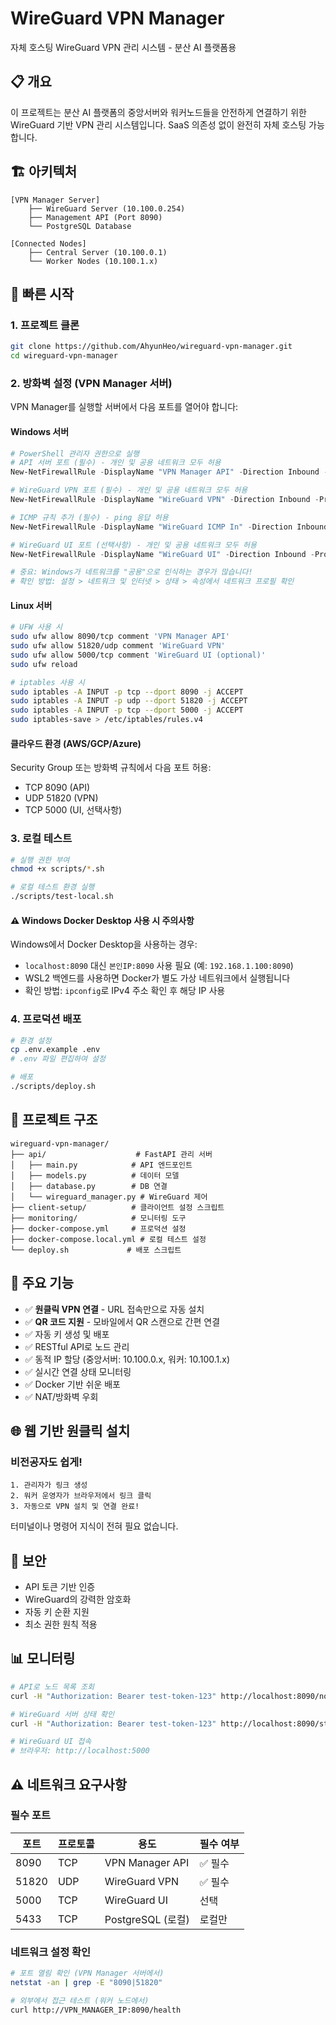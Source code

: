 # WireGuard VPN Manager

자체 호스팅 WireGuard VPN 관리 시스템 - 분산 AI 플랫폼용

## 📋 개요

이 프로젝트는 분산 AI 플랫폼의 중앙서버와 워커노드들을 안전하게 연결하기 위한 WireGuard 기반 VPN 관리 시스템입니다. SaaS 의존성 없이 완전히 자체 호스팅 가능합니다.

## 🏗️ 아키텍처

```
[VPN Manager Server]
    ├── WireGuard Server (10.100.0.254)
    ├── Management API (Port 8090)
    └── PostgreSQL Database
    
[Connected Nodes]
    ├── Central Server (10.100.0.1)
    └── Worker Nodes (10.100.1.x)
```

## 🚀 빠른 시작

### 1. 프로젝트 클론
```bash
git clone https://github.com/AhyunHeo/wireguard-vpn-manager.git
cd wireguard-vpn-manager
```

### 2. 방화벽 설정 (VPN Manager 서버)

VPN Manager를 실행할 서버에서 다음 포트를 열어야 합니다:

#### Windows 서버
```powershell
# PowerShell 관리자 권한으로 실행
# API 서버 포트 (필수) - 개인 및 공용 네트워크 모두 허용
New-NetFirewallRule -DisplayName "VPN Manager API" -Direction Inbound -Protocol TCP -LocalPort 8090 -Action Allow -Profile Any

# WireGuard VPN 포트 (필수) - 개인 및 공용 네트워크 모두 허용
New-NetFirewallRule -DisplayName "WireGuard VPN" -Direction Inbound -Protocol UDP -LocalPort 51820 -Action Allow -Profile Any

# ICMP 규칙 추가 (필수) - ping 응답 허용
New-NetFirewallRule -DisplayName "WireGuard ICMP In" -Direction Inbound -Protocol ICMPv4 -IcmpType 8 -Action Allow

# WireGuard UI 포트 (선택사항) - 개인 및 공용 네트워크 모두 허용
New-NetFirewallRule -DisplayName "WireGuard UI" -Direction Inbound -Protocol TCP -LocalPort 5000 -Action Allow -Profile Any

# 중요: Windows가 네트워크를 "공용"으로 인식하는 경우가 많습니다!
# 확인 방법: 설정 > 네트워크 및 인터넷 > 상태 > 속성에서 네트워크 프로필 확인
```

#### Linux 서버
```bash
# UFW 사용 시
sudo ufw allow 8090/tcp comment 'VPN Manager API'
sudo ufw allow 51820/udp comment 'WireGuard VPN'
sudo ufw allow 5000/tcp comment 'WireGuard UI (optional)'
sudo ufw reload

# iptables 사용 시
sudo iptables -A INPUT -p tcp --dport 8090 -j ACCEPT
sudo iptables -A INPUT -p udp --dport 51820 -j ACCEPT
sudo iptables -A INPUT -p tcp --dport 5000 -j ACCEPT
sudo iptables-save > /etc/iptables/rules.v4
```

#### 클라우드 환경 (AWS/GCP/Azure)
Security Group 또는 방화벽 규칙에서 다음 포트 허용:
- TCP 8090 (API)
- UDP 51820 (VPN)
- TCP 5000 (UI, 선택사항)

### 3. 로컬 테스트
```bash
# 실행 권한 부여
chmod +x scripts/*.sh

# 로컬 테스트 환경 실행
./scripts/test-local.sh
```

#### ⚠️ Windows Docker Desktop 사용 시 주의사항
Windows에서 Docker Desktop을 사용하는 경우:
- `localhost:8090` 대신 `본인IP:8090` 사용 필요 (예: `192.168.1.100:8090`)
- WSL2 백엔드를 사용하면 Docker가 별도 가상 네트워크에서 실행됩니다
- 확인 방법: `ipconfig`로 IPv4 주소 확인 후 해당 IP 사용

### 4. 프로덕션 배포
```bash
# 환경 설정
cp .env.example .env
# .env 파일 편집하여 설정

# 배포
./scripts/deploy.sh
```

## 📁 프로젝트 구조

```
wireguard-vpn-manager/
├── api/                    # FastAPI 관리 서버
│   ├── main.py            # API 엔드포인트
│   ├── models.py          # 데이터 모델
│   ├── database.py        # DB 연결
│   └── wireguard_manager.py # WireGuard 제어
├── client-setup/          # 클라이언트 설정 스크립트
├── monitoring/            # 모니터링 도구
├── docker-compose.yml     # 프로덕션 설정
├── docker-compose.local.yml # 로컬 테스트 설정
└── deploy.sh             # 배포 스크립트
```

## 🔧 주요 기능

- ✅ **원클릭 VPN 연결** - URL 접속만으로 자동 설치
- ✅ **QR 코드 지원** - 모바일에서 QR 스캔으로 간편 연결
- ✅ 자동 키 생성 및 배포
- ✅ RESTful API로 노드 관리
- ✅ 동적 IP 할당 (중앙서버: 10.100.0.x, 워커: 10.100.1.x)
- ✅ 실시간 연결 상태 모니터링
- ✅ Docker 기반 쉬운 배포
- ✅ NAT/방화벽 우회

## 🌐 웹 기반 원클릭 설치

### 비전공자도 쉽게!
```
1. 관리자가 링크 생성
2. 워커 운영자가 브라우저에서 링크 클릭
3. 자동으로 VPN 설치 및 연결 완료!
```

터미널이나 명령어 지식이 전혀 필요 없습니다.

## 🔐 보안

- API 토큰 기반 인증
- WireGuard의 강력한 암호화
- 자동 키 순환 지원
- 최소 권한 원칙 적용

## 📊 모니터링

```bash
# API로 노드 목록 조회
curl -H "Authorization: Bearer test-token-123" http://localhost:8090/nodes

# WireGuard 서버 상태 확인
curl -H "Authorization: Bearer test-token-123" http://localhost:8090/status/wireguard

# WireGuard UI 접속
# 브라우저: http://localhost:5000
```

## ⚠️ 네트워크 요구사항

### 필수 포트
| 포트 | 프로토콜 | 용도 | 필수 여부 |
|------|---------|------|----------|
| 8090 | TCP | VPN Manager API | ✅ 필수 |
| 51820 | UDP | WireGuard VPN | ✅ 필수 |
| 5000 | TCP | WireGuard UI | 선택 |
| 5433 | TCP | PostgreSQL (로컬) | 로컬만 |

### 네트워크 설정 확인
```bash
# 포트 열림 확인 (VPN Manager 서버에서)
netstat -an | grep -E "8090|51820"

# 외부에서 접근 테스트 (워커 노드에서)
curl http://VPN_MANAGER_IP:8090/health
```
